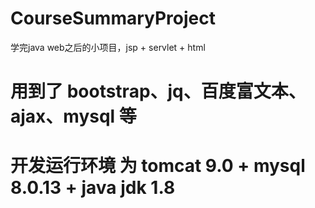 # CourseSummaryProject
学完java web之后的小项目，jsp + servlet + html

# 用到了 bootstrap、jq、百度富文本、ajax、mysql 等

# 开发运行环境 为 tomcat 9.0 + mysql 8.0.13 + java jdk 1.8
